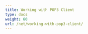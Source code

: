 ```yaml
---
title: Working with POP3 Client
type: docs
weight: 60
url: /net/working-with-pop3-client/
---
```



